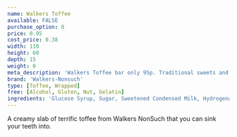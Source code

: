 ```yaml
---
name: Walkers Toffee
available: FALSE
purchase_option: 0
price: 0.95
cost_price: 0.38
width: 110
height: 60
depth: 15
weight: 0
meta_description: 'Walkers Toffee bar only 95p. Traditional sweets and more at Humbugs Confectionery Store. Specialists in satisfying your sweet tooth!'
brand: 'Walkers-Nonsuch'
type: [Toffee, Wrapped]
free: [Alcohol, Gluten, Nut, Gelatin]
ingredients: 'Glucose Syrup, Sugar, Sweetened Condensed Milk, Hydrogenated Vegetable Oil, Butter. Emulsifier: E471, Flavourings'
---
```

A creamy slab of terrific toffee from Walkers NonSuch that you can sink your teeth into.